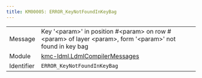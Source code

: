 ```yaml
---
title: KM00005: ERROR_KeyNotFoundInKeyBag
---
```


|            |           |
|------------|---------- |
| Message    | Key '&lt;param&gt;' in position \#&lt;param&gt; on row \#&lt;param&gt; of layer &lt;param&gt;, form '&lt;param&gt;' not found in key bag |
| Module     | [kmc-ldml.LdmlCompilerMessages](kmc-ldml.ldmlcompilermessages) |
| Identifier | `ERROR_KeyNotFoundInKeyBag` |


